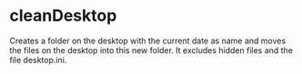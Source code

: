 # cleanDesktop
Creates a folder on the desktop with the current date as name and moves the files on the desktop into this new folder. It excludes hidden files and the file desktop.ini.
